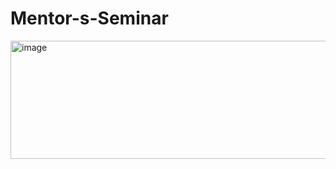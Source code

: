 # Mentor-s-Seminar
<img width="856" height="189" alt="image" src="https://github.com/user-attachments/assets/d25a0780-572b-4380-822c-d6c54b87be96" />
